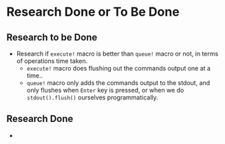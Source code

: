 # Research Done or To Be Done

## Research to be Done

- Research if `execute!` macro is better than `queue!` macro or not, in terms of operations time taken.
  - `execute!` macro does flushing out the commands output one at a time..
  - `queue!` macro only adds the commands output to the stdout, and only flushes when `Enter` key is pressed, or when we do `stdout().flush()` ourselves programmatically.

## Research Done

-
